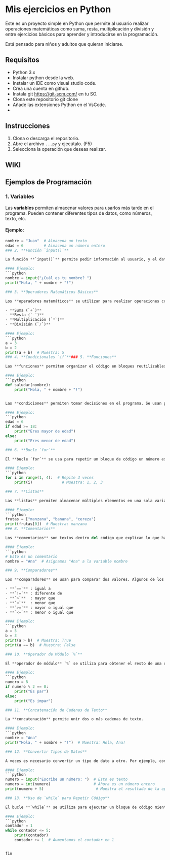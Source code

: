 # Mis ejercicios en Python

Este es un proyecto simple en Python que permite al usuario realizar operaciones matemáticas como suma, resta, multiplicación y división y entre ejercicios básicos para aprender y introducirse en la programación.

Está pensado para niños y adultos que quieran iniciarse.

## Requisitos

- Python 3.x
- Instalar python desde la web.
- Instalar un IDE como visual studio code.
- Crea una cuenta en github.
- Instala git https://git-scm.com/ en tu SO.
- Clona este repositorio git clone 
- Añade las extensiones Python en el VsCode.
- 

## Instrucciones

1. Clona o descarga el repositorio.
2. Abre el archivo `...py` y ejecútalo. (F5)
3. Selecciona la operación que deseas realizar.



## WIKI

## Ejemplos de Programación

### 1. **Variables**

Las **variables** permiten almacenar valores para usarlos más tarde en el programa. Pueden contener diferentes tipos de datos, como números, texto, etc.

#### Ejemplo:
```python
nombre = "Juan"  # Almacena un texto
edad = 6         # Almacena un número entero
### 2. **Función `input()`**

La función **`input()`** permite pedir información al usuario, y el dato que se ingresa se guarda como texto.

#### Ejemplo:
```python
nombre = input("¿Cuál es tu nombre? ")
print("Hola, " + nombre + "!")

### 3. **Operadores Matemáticos Básicos**

Los **operadores matemáticos** se utilizan para realizar operaciones con números. Los más comunes son:

- **Suma (`+`)**
- **Resta (`-`)**
- **Multiplicación (`*`)**
- **División (`/`)**

#### Ejemplo:
```python
a = 3
b = 2
print(a + b)  # Muestra: 5
### 4. **Condicionales `if`**### 5. **Funciones**

Las **funciones** permiten organizar el código en bloques reutilizables. Se definen con la palabra clave `def` seguida del nombre de la función.

#### Ejemplo:
```python
def saludar(nombre):
    print("Hola, " + nombre + "!")


Las **condiciones** permiten tomar decisiones en el programa. Se usan para ejecutar una parte del código si se cumple una condición, y otra parte si no se cumple.

#### Ejemplo:
```python
edad = 6
if edad >= 18:
    print("Eres mayor de edad")
else:
    print("Eres menor de edad")

### 6. **Bucle `for`**

El **bucle `for`** se usa para repetir un bloque de código un número específico de veces. Se puede usar con un rango de números o con una lista.

#### Ejemplo:
```python
for i in range(1, 4):  # Repite 3 veces
    print(i)             # Muestra: 1, 2, 3

### 7. **Listas**

Las **listas** permiten almacenar múltiples elementos en una sola variable. Cada elemento tiene un índice que comienza en 0.

#### Ejemplo:
```python
frutas = ["manzana", "banana", "cereza"]
print(frutas[0])  # Muestra: manzana
### 8. **Comentarios**

Los **comentarios** son textos dentro del código que explican lo que hace el código. Los comentarios no son ejecutados.

#### Ejemplo:
```python
# Esto es un comentario
nombre = "Ana"  # Asignamos "Ana" a la variable nombre

### 9. **Comparadores**

Los **comparadores** se usan para comparar dos valores. Algunos de los más comunes son:

- **`==`** : igual a
- **`!=`** : diferente de
- **`>`**  : mayor que
- **`<`**  : menor que
- **`>=`** : mayor o igual que
- **`<=`** : menor o igual que

#### Ejemplo:
```python
a = 5
b = 3
print(a > b)  # Muestra: True
print(a == b)  # Muestra: False

### 10. **Operador de Módulo `%`**

El **operador de módulo** `%` se utiliza para obtener el resto de una división.

#### Ejemplo:
```python
numero = 8
if numero % 2 == 0:
    print("Es par")
else:
    print("Es impar")

### 11. **Concatenación de Cadenas de Texto**

La **concatenación** permite unir dos o más cadenas de texto.

#### Ejemplo:
```python
nombre = "Ana"
print("Hola, " + nombre + "!")  # Muestra: Hola, Ana!

### 12. **Convertir Tipos de Datos**

A veces es necesario convertir un tipo de dato a otro. Por ejemplo, convertir texto a un número entero para poder realizar operaciones matemáticas.

#### Ejemplo:
```python
numero = input("Escribe un número: ")  # Esto es texto
numero = int(numero)                   # Ahora es un número entero
print(numero + 5)                       # Muestra el resultado de la operación

### 13. **Uso de `while` para Repetir Código**

El bucle **`while`** se utiliza para ejecutar un bloque de código mientras se cumpla una condición. Es útil cuando no sabemos cuántas veces necesitamos repetir una acción.

#### Ejemplo:
```python
contador = 1
while contador <= 5:
    print(contador)
    contador += 1  # Aumentamos el contador en 1


fin